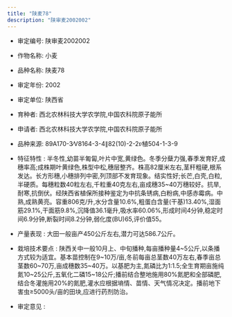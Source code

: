 ```yaml
---
title: "陕麦78"
description: "陕审麦2002002"
---
```

* 审定编号:  陕审麦2002002

*  作物名称:  小麦

*  品种名称:  陕麦78

*  审定年份:  2002

*  审定单位:  陕西省

* 育种者:  西北农林科技大学农学院,中国农科院原子能所

*  申请者:  西北农林科技大学农学院,中国农科院原子能所

*  品种来源:  89A170-3∕V8164-3-4∥82(10)-2-2r∕植504-1-3-9

*  特征特性 : 
半冬性,幼苗半匍匐,叶片中宽,黄绿色。冬季分蘖力强,春季发育好,成穗率高;成株期叶黄绿色,株型中松,穗层整齐。株高82厘米左右,茎秆粗硬,根系发达。长方形穗,小穗排列中密,列顶部不发育现象。结实性好;长芒,白壳,白粒,半硬质。每穗粒数40粒左右,千粒重40克左右,亩成穗35~40万穗较好。抗旱,耐寒,抗倒伏。经陕西省植保所接种鉴定为中抗条锈病,白粉病,中感赤霉病。中熟,成熟黄亮。容重806克/升,水分含量10.6%,粗蛋白含量(干基)13.40%,湿面筋29.1%,干面筋9.8%,沉降值36.1毫升,吸水率60.06%,形成时间4分钟,稳定时间6.9分钟,断裂时间8.2分钟,弱化度(BU)65,评价值55。
 
*  产量表现 : 
大田一般亩产450公斤左右,潜力可达586.7公斤。

*  栽培技术要点 : 
陕西关中一般10月上、中旬播种,每亩播种量4~5公斤,以条播方式较为适宜。基本苗控制在9~10万/亩,冬前每亩总茎数40万左右,春季亩总茎数60~70万,亩成穗数35~40万。以基肥为主,氮磷比为1∶1.5;全生育期亩施纯氮10~25公斤,五氧化二磷15~18公斤;播前结合整地施用80%氮肥和全部磷肥,结合冬灌施用20%的氮肥,灌水应根据墒情、苗情、天气情况决定。播前地下害虫≥5000头/亩的田块,应进行药剂防治。

*  审定意见 : 

